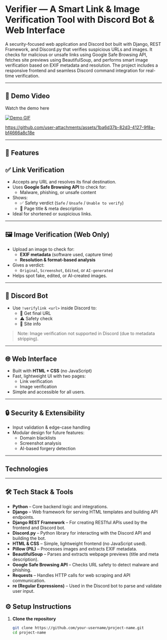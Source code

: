 
# Verifier — A Smart Link & Image Verification Tool with Discord Bot & Web Interface


 
A security-focused web application and Discord bot built with Django, REST Framework, and Discord.py that verifies suspicious URLs and images. It checks for malicious or unsafe links using Google Safe Browsing API, fetches site previews using BeautifulSoup, and performs smart image verification based on EXIF metadata and resolution. The project includes a responsive frontend and seamless Discord command integration for real-time verification.




---

## 🎥 Demo Video

Watch the demo here

[![Demo GIF](https://your-image-link.com/demo.gif)](https://github.com/user-attachments/assets/bf08e149-b684-4b25-8268-eccd79ada378)

https://github.com/user-attachments/assets/1ba6d37b-82d3-4127-9f8a-bf4666a8c18e



---


## 🎥 Features


## ✅ Link Verification

- Accepts any URL and resolves its final destination.
- Uses **Google Safe Browsing API** to check for:
  - Malware, phishing, or unsafe content
- Shows:
  - ✅ Safety verdict (`Safe` / `Unsafe` / `Unable to verify`)
  - 📝 Page title & meta description
- Ideal for shortened or suspicious links.

---

## 🖼️ Image Verification (Web Only)

- Upload an image to check for:
  - **EXIF metadata** (software used, capture time)
  - **Resolution & format-based analysis**
- Gives a verdict:
  - `Original`, `Screenshot`, `Edited`, or `AI-generated`
- Helps spot fake, edited, or AI-created images.

---

## 🤖 Discord Bot

- Use `!verifylink <url>` inside Discord to:
  - 🔗 Get final URL
  - ⚠️ Safety check
  - 📝 Site info

> Note: Image verification not supported in Discord (due to metadata stripping).

---

## 🌐 Web Interface

- Built with **HTML + CSS** (no JavaScript)
- Fast, lightweight UI with two pages:
  - Link verification
  - Image verification
- Simple and accessible for all users.

---

## 🔒 Security & Extensibility

- Input validation & edge-case handling
- Modular design for future features:
  - Domain blacklists
  - Screenshot analysis
  - AI-based forgery detection

---







## Technologies
---

## 🛠️ Tech Stack & Tools

- **Python** – Core backend logic and integrations.
- **Django** – Web framework for serving HTML templates and building API endpoints.
- **Django REST Framework** – For creating RESTful APIs used by the frontend and Discord bot.
- **Discord.py** – Python library for interacting with the Discord API and building the bot.
- **HTML & CSS** – Simple, lightweight frontend (no JavaScript used).
- **Pillow (PIL)** – Processes images and extracts EXIF metadata.
- **BeautifulSoup** – Parses and extracts webpage previews (title and meta description).
- **Google Safe Browsing API** – Checks URL safety to detect malware and phishing.
- **Requests** – Handles HTTP calls for web scraping and API communication.
- **re (Regular Expressions)** – Used in the Discord bot to parse and validate user input.







## ⚙️ Setup Instructions

1. **Clone the repository**
   ```bash
   git clone https://github.com/your-username/project-name.git
   cd project-name




